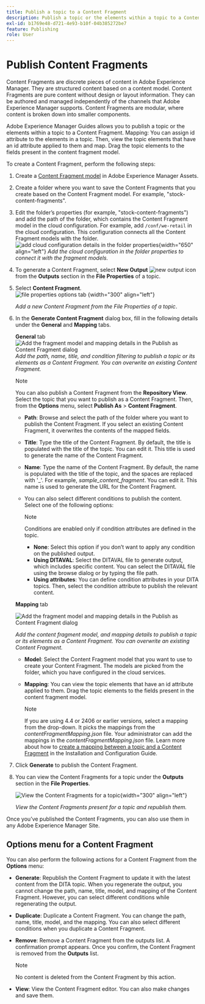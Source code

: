 ```yaml
---
title: Publish a topic to a Content Fragment
description: Publish a topic or the elements within a topic to a Content Fragment in AEM Guides.  Learn how to view the Content Fragments present for a topic and republish them.
exl-id: b1769e48-d721-4e93-b10f-04b385272be7
feature: Publishing
role: User
---
```

# Publish Content Fragments

Content Fragments are discrete pieces of content in Adobe Experience Manager. They are structured content based on a content model. Content Fragments are pure content without design or layout information. They can be authored and managed independently of the channels that Adobe Experience Manager supports. Content Fragments are modular, where content is broken down into smaller components.

Adobe Experience Manager Guides allows you to publish a topic or the elements within a topic to a Content Fragment. Mapping: You can assign id attribute to the elements in a topic. Then, view the topic elements that have an id attribute applied to them and map. Drag the topic elements to the fields present in the content fragment model.

To create a Content Fragment, perform the following steps:

1. Create a [Content Fragment model](https://experienceleague.adobe.com/docs/experience-manager-65/assets/content-fragments/content-fragments-models.html?lang=en) in Adobe Experience Manager Assets. 
1. Create a folder where you want to save the Content Fragments that you create based on the Content Fragment model. For example, "stock-content-fragments". 
1. Edit the folder’s properties (for example, "stock-content-fragments") and add the path of the folder, which contains the Content Fragment model in the cloud configuration. 
For example, add `/conf/we-retail` in the cloud configuration. This configuration connects all the Content Fragment models with the folder.       
 ![add cloud configuration details in the folder properties](images/fragment-folder-cloud-configuration.png){width="650" align="left"}
       *Add the cloud configuration in the folder properties to connect it with the fragment models.* 

1. To generate a Content Fragment, select **New Output** ![new output icon](./images/Add_icon.svg) from the **Outputs** section in the **File Properties** of a topic.
1. Select **Content Fragment**.  
    ![file properties options tab](./images/file-properties-outputs-tab.png) {width="300" align="left"}

    *Add a new Content Fragment from the File Properties of a topic*.

1. In the **Generate Content Fragment** dialog box, fill in the following details under the **General** and **Mapping** tabs.
    
    **General** tab 
            ![Add the fragment model and mapping details in the Publish as Content Fragment dialog](images/generate-content-fragment.png)
        *Add the path, name, title, and condition filtering to publish a topic or its elements as a Content Fragment. You can overwrite an existing Content Fragment.*  

    >[!NOTE]
    >
    >You can also publish a  Content Fragment from the **Repository View**. Select the topic that you want to publish as a Content Fragment. Then, from the **Options** menu, select **Publish As** > **Content Fragment**.

    * **Path**: Browse and select the path of the folder where you want to publish the Content Fragment. If you select an existing Content Fragment, it overwrites the contents of the mapped fields.
    * **Title**: Type the title of the Content Fragment. By default, the title is populated with the title of the topic. You can edit it. This title is used to generate the name of the Content Fragment.
    * **Name**: Type the name of the Content Fragment. By default, the name is populated with the title of the topic, and the spaces are replaced with '_'. For example, *sample_content_fragment*. You can edit it.  This name is used to generate the URL for the Content Fragment.

    * You can also select different conditions to publish the content.  Select one of the following options:
        >[!NOTE] 
        > 
        > Conditions are enabled only if condition attributes are defined in the topic.
        
        * **None**: Select this option if you don’t want to apply any condition on the published output.
        * **Using DITAVAL**: Select the DITAVAL file to generate output, which includes specific content. You can select the DITAVAL file using the browse dialog or by typing the file path. 
        * **Using attributes**: You can define condition attributes in your DITA topics. Then, select the condition attribute to publish the relevant content.

          
       
    


    **Mapping** tab

   ![Add the fragment model and mapping details in the Publish as Content Fragment dialog](images/content-fragment-mapping.png)

    *Add the content fragment model, and mapping details to publish a topic or its elements as a Content Fragment. You can overwrite an existing Content Fragment.*  

    * **Model**: Select the Content Fragment model that you want to use to create your Content Fragment. The models are picked from the folder, which you have configured in the cloud services. 
    * **Mapping**: You can view the topic elements that have an id attribute applied to them. Drag the topic elements to the fields present in the content fragment model.
    
    
        >[!NOTE]    
        >
        > If you are using 4.4 or 2406 or earlier versions, select a mapping from the drop-down. It picks the mappings from the *contentFragmentMapping.json* file.  Your administrator can add the mappings in the *contentFragmentMapping.json* file. Learn more about how to [create a mapping between a topic and a Content Fragment](../cs-install-guide/conf-content-fragment-mapping-cs.md) in the Installation and Configuration Guide. 

1. Click **Generate** to publish the Content Fragment.

1. You can view the Content Fragments for a topic under the **Outputs** section in the **File Properties**.
 
    ![View the Content Fragments for a topic](images/outputs-options-menu.png){width="300" align="left"}
       
     *View the Content Fragments present for a topic and republish them.*  


Once you’ve published the Content Fragments, you can also use them in any Adobe Experience Manager Site.




## Options menu for a Content Fragment 

You can also perform the following actions for a Content Fragment from the **Options** menu:

* **Generate**: Republish the Content Fragment to update it with the latest content from the DITA topic. When you regenerate the output, you cannot change the path, name, title, model, and mapping of the Content Fragment. However, you can select different conditions while regenerating the output.

* **Duplicate**: Duplicate a Content Fragment. You can change the path, name, title, model, and the mapping. You can also select different conditions when you duplicate a Content Fragment.

* **Remove**: Remove a Content Fragment from the outputs list. A confirmation prompt appears. Once you confirm, the Content Fragment is removed from the **Outputs** list. 

    >[!NOTE]
    >
    > No content is deleted from the Content Fragment by this action.

* **View**: View the Content Fragment editor. You can also make changes and save them.

 
